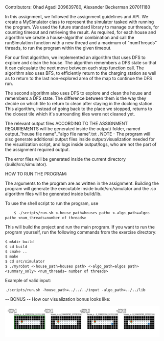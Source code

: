 Contributors: Ohad Agadi 209639780, Alexander Beckerman 207011180 



In this assignment, we followed the assignment guidelines and API. We create a MySimulator class to represent the simulator tasked with running the program. We used the future standard library to manage our threads, for counting timeout and retrieving the result. As required, for each house and algorithm we create a house-algorithm combination and call the runSimulation function with a new thread and a maximum of "numThreads" threads, to run the program within the given timeout.

For our first algorithm, we implemented an algorithm that uses DFS to explore and clean the house. The algorithm remembers a DFS state so that it can calcualate the next move between each step function call. The algorithm also uses BFS, to efficiently return to the charging station as well as to return to the last non-explored area of the map to continue the DFS run.

The second algorithm also uses DFS to explore and clean the house and remembers a DFS state. The difference between them is the way they decide on which tile to return to clean after staying in the docking station. This algorithm, instead of going back to the place we stopped, returns to the closest tile which it's surrounding tiles were not cleaned yet.

The relevant output files ACCORDING TO THE ASSIGNMENT REQUIREMENTS will be generated inside the output/ folder, named output_"house file name"_"algo file name".txt . NOTE - The program will also generate additional output files inside output/visualization needed for the visualization script, and logs inside output/logs, who are not the part of the assignment required output. 

The error files will be generated inside the current directory (build/src/simulator).


HOW TO RUN THE PROGRAM:

The arguments to the program are as written in the assignment. Building the program will generate the executable inside build/src/simulator and the .so algorithm files will be generated inside build/lib. 

To use the shell script to run the program, use 
~~~~~~~~~~~~~
    $ ./scripts/run.sh <-house_path=houses path> <-algo_path=algos path> <num_threads=number of threads>
~~~~~~~~~~~~~
This will build the project and run the main program. If you want to run the program yourself, run the following commands from the exercise directory:
~~~~~~~~~~~~~
$ mkdir build
$ cd build
$ cmake ..
$ make
$ cd src/simulator
$ ./myrobot <-house_path=houses path> <-algo_path=algos path> <summary_only> <num_threads= number of threads>
~~~~~~~~~~~~~

Example of valid input:
~~~
./scripts/run.sh -house_path=../../../input -algo_path=../../lib
~~~

-- BONUS -- 
How our visualization bonus looks like:

![Alt text](visualize_map.JPG "Visualization of 4 algos on one house")
